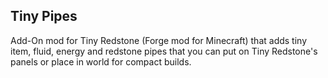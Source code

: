 ## Tiny Pipes

Add-On mod for Tiny Redstone (Forge mod for Minecraft) that adds tiny item, fluid, energy and redstone pipes that you can put on Tiny Redstone's panels or place in world for compact builds.
